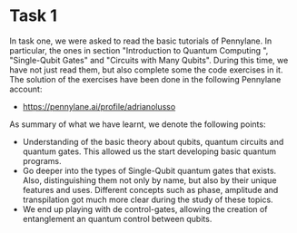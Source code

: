 # Task 1

In task one, we were asked to read the basic tutorials of Pennylane. In particular, the ones in section "Introduction to Quantum Computing
", "Single-Qubit Gates" and "Circuits with Many Qubits". During this time, we have not just read them, but also complete some the code exercises in it. The solution of the exercises have been done in the following Pennylane account:

* https://pennylane.ai/profile/adrianolusso

As summary of what we have learnt, we denote the following points:

* Understanding of the basic theory about qubits, quantum circuits and quantum gates. This allowed us the start developing basic quantum programs.
* Go deeper into the types of Single-Qubit quantum gates that exists. Also, distinguishing them not only by name, but also by their unique features and uses. Different concepts such as phase, amplitude and transpilation got much more clear during the study of these topics.
* We end up playing with de control-gates, allowing the creation of entanglement an quantum control between qubits.